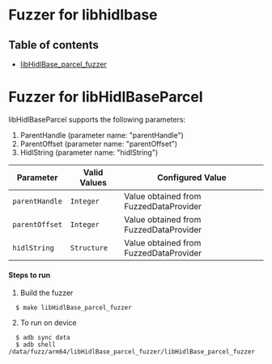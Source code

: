 # Fuzzer for libhidlbase

## Table of contents
+ [libHidlBase_parcel_fuzzer](#libHidlBaseParcel)

# <a name="libHidlBaseParcel"></a> Fuzzer for libHidlBaseParcel

libHidlBaseParcel supports the following parameters:

1. ParentHandle (parameter name: "parentHandle")
2. ParentOffset (parameter name: "parentOffset")
3. HidlString (parameter name: "hidlString")

| Parameter| Valid Values| Configured Value|
|------------- |-------------| ----- |
|`parentHandle`| `Integer` |Value obtained from FuzzedDataProvider|
|`parentOffset`| `Integer` |Value obtained from FuzzedDataProvider|
|`hidlString`| `Structure` |Value obtained from FuzzedDataProvider|

#### Steps to run
1. Build the fuzzer
```
  $ make libHidlBase_parcel_fuzzer
```
2. To run on device
```
  $ adb sync data
  $ adb shell /data/fuzz/arm64/libHidlBase_parcel_fuzzer/libHidlBase_parcel_fuzzer
```
